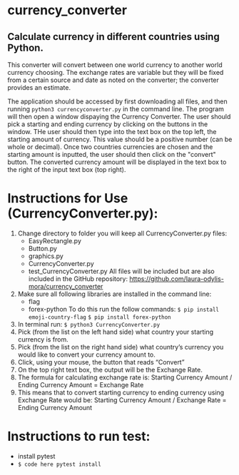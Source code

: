 # currency_converter

## Calculate currency in different countries using Python.

This converter will convert between one world currency to another world currency choosing. The exchange rates are variable but they will be fixed from a certain source and date as noted on the converter; the converter provides an estimate.

The application should be accessed by first downloading all files, and then running ```python3 currencyconverter.py``` in the command line. The program will then open a window dispaying the Currency Converter. The user should pick a starting and ending currency by clicking on the buttons in the window. THe user should then type into the text box on the top left, the starting amount of currency. This value should be a positive number (can be whole or decimal). Once two countries currencies are chosen and the starting amount is inputted, the user should then click on the "convert" button. The converted currency amount will be displayed in the text box to the right of the input text box (top right).

# Instructions for Use (CurrencyConverter.py):
1. Change directory to folder you will keep all CurrencyConverter.py files:
    - EasyRectangle.py
    - Button.py
    - graphics.py
    - CurrencyConverter.py
    - test_CurrencyConverter.py
   All files will be included but are also included in the GitHub repository: https://github.com/laura-odylis-mora/currency_converter
2. Make sure all following libraries are installed in the command line:
      - flag
      - forex-python
   To do this run the follow commands:
      ```$ pip install emoji-country-flag```
      ```$ pip install forex-python```
3. In terminal run:
   ```$ python3 CurrencyConverter.py```
4. Pick (from the list on the left hand side) what country your starting currency is from. 
5. Pick (from the list on the right hand side) what country’s currency you would like to convert your currency amount to. 
6. Click, using your mouse, the button that reads “Convert”
7. On the top right text box, the output will be the Exchange Rate.
8. The formula for calculating exchange rate is: 
   Starting Currency Amount / Ending Currency Amount = Exchange Rate
9. This means that to convert starting currency to ending currency using Exchange Rate  would be:
		Starting Currency Amount / Exchange Rate = Ending Currency Amount

# Instructions to run test:

- install pytest
- ```$ code here pytest install```
